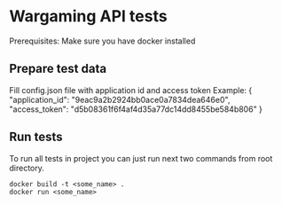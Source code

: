 # Wargaming API tests

Prerequisites:
Make sure you have docker installed

## Prepare test data

Fill config.json file with application id and access token
Example:
{
  "application_id": "9eac9a2b2924bb0ace0a7834dea646e0",
  "access_token": "d5b08361f6f4af4d35a77dc14dd8455be584b806"
}

## Run tests

To run all tests in project you can just run next two commands from root directory. 

    docker build -t <some_name> . 
    docker run <some_name>

